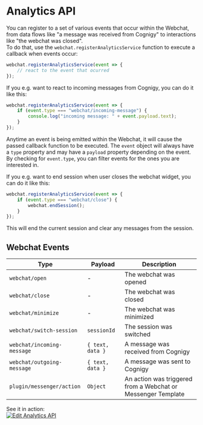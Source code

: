 # Analytics API

You can register to a set of various events that occur within the Webchat, from data flows like "a message was received from Cognigy" to interactions like "the webchat was closed".  
To do that, use the `webchat.registerAnalyticsService` function to execute a callback when events occur:

```javascript
webchat.registerAnalyticsService(event => {
	// react to the event that ocurred
});
```

If you e.g. want to react to incoming messages from Cognigy, you can do it like this:

```javascript
webchat.registerAnalyticsService(event => {
	if (event.type === "webchat/incoming-message") {
		console.log("incoming message: " + event.payload.text);
	}
});
```

Anytime an event is being emitted within the Webchat, it will cause the passed callback function to be executed.
The `event` object will always have a `type` property and may have a `payload` property depending on the event.
By checking for `event.type`, you can filter events for the ones you are interested in.

If you e.g. want to end session when user closes the webchat widget, you can do it like this:

```javascript
webchat.registerAnalyticsService(event => {
	if (event.type === "webchat/close") {
		webchat.endSession();
	}
});
```

This will end the current session and clear any messages from the session.

## Webchat Events

| Type                       | Payload          | Description                                                  |
| -------------------------- | ---------------- | ------------------------------------------------------------ |
| `webchat/open`             | -                | The webchat was opened                                       |
| `webchat/close`            | -                | The webchat was closed                                       |
| `webchat/minimize`         | -                | The webchat was minimized                                    |
| `webchat/switch-session`   | `sessionId`      | The session was switched                                     |
| `webchat/incoming-message` | `{ text, data }` | A message was received from Cognigy                          |
| `webchat/outgoing-message` | `{ text, data }` | A message was sent to Cognigy                                |
| `plugin/messenger/action`  | `Object`         | An action was triggered from a Webchat or Messenger Template |

See it in action:  
[![Edit Analytics API](https://codesandbox.io/static/img/play-codesandbox.svg)](https://codesandbox.io/s/using-the-webchat-api-ho5nk?fontsize=14&hidenavigation=1&theme=dark)
